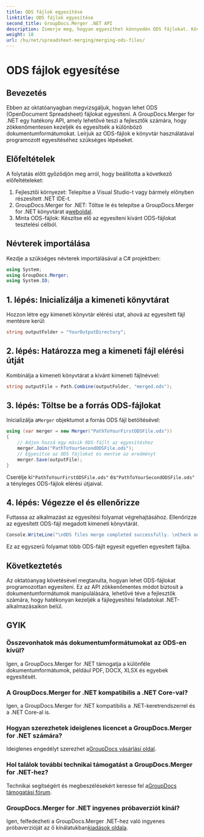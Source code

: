 ```yaml
---
title: ODS fájlok egyesítése
linktitle: ODS fájlok egyesítése
second_title: GroupDocs.Merger .NET API
description: Ismerje meg, hogyan egyesíthet könnyedén ODS fájlokat. Kövesse lépésről lépésre útmutatónkat a zökkenőmentes dokumentumkezeléshez.
weight: 18
url: /hu/net/spreadsheet-merging/merging-ods-files/
---
```


# ODS fájlok egyesítése

## Bevezetés
Ebben az oktatóanyagban megvizsgáljuk, hogyan lehet ODS (OpenDocument Spreadsheet) fájlokat egyesíteni. A GroupDocs.Merger for .NET egy hatékony API, amely lehetővé teszi a fejlesztők számára, hogy zökkenőmentesen kezeljék és egyesítsék a különböző dokumentumformátumokat. Leírjuk az ODS-fájlok e könyvtár használatával programozott egyesítéséhez szükséges lépéseket.
## Előfeltételek
A folytatás előtt győződjön meg arról, hogy beállította a következő előfeltételeket:
1. Fejlesztői környezet: Telepítse a Visual Studio-t vagy bármely előnyben részesített .NET IDE-t.
2.  GroupDocs.Merger for .NET: Töltse le és telepítse a GroupDocs.Merger for .NET könyvtárat a[weboldal](https://releases.groupdocs.com/merger/net/).
3. Minta ODS-fájlok: Készítse elő az egyesíteni kívánt ODS-fájlokat tesztelési célból.

## Névterek importálása
Kezdje a szükséges névterek importálásával a C# projektben:
```csharp
using System; 
using GroupDocs.Merger;
using System.IO;
```
## 1. lépés: Inicializálja a kimeneti könyvtárat
Hozzon létre egy kimeneti könyvtár elérési utat, ahová az egyesített fájl mentésre kerül:
```csharp
string outputFolder = "YourOutputDirectory";
```
## 2. lépés: Határozza meg a kimeneti fájl elérési útját
Kombinálja a kimeneti könyvtárat a kívánt kimeneti fájlnévvel:
```csharp
string outputFile = Path.Combine(outputFolder, "merged.ods");
```
## 3. lépés: Töltse be a forrás ODS-fájlokat
 Inicializálja a`Merger` objektumot a forrás ODS fájl betöltésével:
```csharp
using (var merger = new Merger("PathToYourFirstODSFile.ods"))
{
    // Adjon hozzá egy másik ODS-fájlt az egyesítéshez
    merger.Join("PathToYourSecondODSFile.ods");
    // Egyesítse az ODS fájlokat és mentse az eredményt
    merger.Save(outputFile);
}
```
 Cserélje ki`"PathToYourFirstODSFile.ods"` és`"PathToYourSecondODSFile.ods"` a tényleges ODS-fájlok elérési útjaival.
## 4. lépés: Végezze el és ellenőrizze
Futtassa az alkalmazást az egyesítési folyamat végrehajtásához. Ellenőrizze az egyesített ODS-fájl megadott kimeneti könyvtárát.
```csharp
Console.WriteLine("\nODS files merge completed successfully. \nCheck output in {0}", outputFolder);
```
Ez az egyszerű folyamat több ODS-fájlt egyesít egyetlen egyesített fájlba.

## Következtetés
Az oktatóanyag követésével megtanulta, hogyan lehet ODS-fájlokat programozottan egyesíteni. Ez az API zökkenőmentes módot biztosít a dokumentumformátumok manipulálására, lehetővé téve a fejlesztők számára, hogy hatékonyan kezeljék a fájlegyesítési feladatokat .NET-alkalmazásaikon belül.

## GYIK
### Összevonhatok más dokumentumformátumokat az ODS-en kívül?
Igen, a GroupDocs.Merger for .NET támogatja a különféle dokumentumformátumok, például PDF, DOCX, XLSX és egyebek egyesítését.
### A GroupDocs.Merger for .NET kompatibilis a .NET Core-val?
Igen, a GroupDocs.Merger for .NET kompatibilis a .NET-keretrendszerrel és a .NET Core-al is.
### Hogyan szerezhetek ideiglenes licencet a GroupDocs.Merger for .NET számára?
 Ideiglenes engedélyt szerezhet a[GroupDocs vásárlási oldal](https://purchase.groupdocs.com/temporary-license/).
### Hol találok további technikai támogatást a GroupDocs.Merger for .NET-hez?
 Technikai segítségért és megbeszélésekért keresse fel a[GroupDocs támogatási fórum](https://forum.groupdocs.com/c/merger/32).
### GroupDocs.Merger for .NET ingyenes próbaverziót kínál?
 Igen, felfedezheti a GroupDocs.Merger .NET-hez való ingyenes próbaverzióját az ő kínálatukban[kiadások oldala](https://releases.groupdocs.com/).